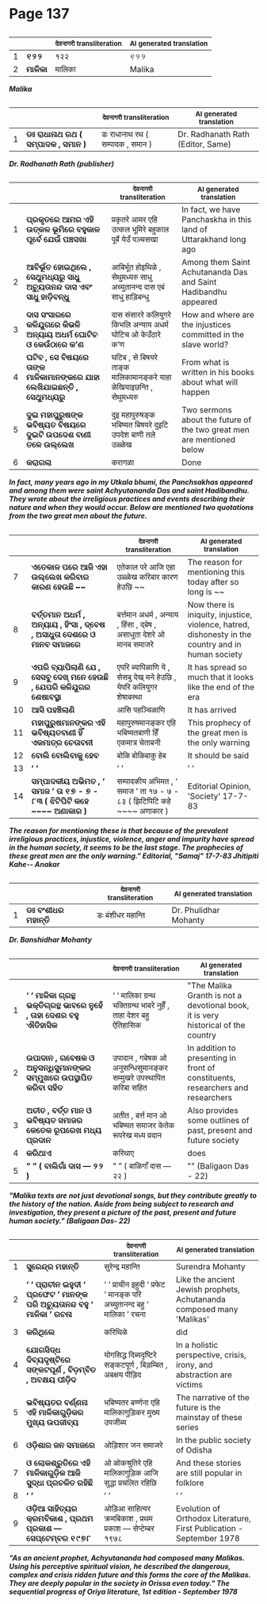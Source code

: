 # Page 137
## 
| | | <sub>देवनागरी transliteration</sub> | <sub>AI generated translation</sub> |
| --- | --- | --- | ---|
| 1 | **୧୨୨** | १२२ | ୧୨୨ | <!-- Block 5 -->
| 2 | **ମାଳିକା** | मालिका | Malika | <!-- Block 1 -->
<!-- Section [5], [1],  -->
<!-- Placeholder for translation. Place text between the underscores(_) and with no leading or trailing spaces. -->
**_Malika_**


## 
| | | <sub>देवनागरी transliteration</sub> | <sub>AI generated translation</sub> |
| --- | --- | --- | ---|
| 1 | **ଡଃ ରାଧାନାଥ ରଥ ( ସମ୍ପାଦକ , ସମାନ )** | डः राधानाथ रथ ( सम्पादक , समान ) | Dr. Radhanath Rath (Editor, Same) | <!-- Block 2 -->
<!-- Section [2],  -->
<!-- Placeholder for translation. Place text between the underscores(_) and with no leading or trailing spaces. -->
**_Dr. Radhanath Rath (publisher)_**


## 
| | | <sub>देवनागरी transliteration</sub> | <sub>AI generated translation</sub> |
| --- | --- | --- | ---|
| 1 | **ପ୍ରକୃତରେ ଆମର ଏହି ଉତ୍କଳ ଭୂମିରେ ବହୁକାଳ ପୂର୍ବେ ଯେଉଁ ପଞ୍ଚସଖା** | प्रकृतरे आमर एहि उत्कल भूमिरे बहुकाल पूर्बे येउँ पञ्चसखा | In fact, we have Panchaskha in this land of Uttarakhand long ago | <!-- Block 3 -->
| 2 | **ଆବିର୍ଭୂତ ହୋଇଥିଲେ , ସେଥୁମଧ୍ୟରୁ ସାଧୁ ଅଚ୍ୟୁତାନନ୍ଦ ଦାସ ଏବଂ ସାଧୁ ହାଡ଼ିବନ୍ଧୁ** | आबिर्भूत होइथिळे , सेथुमध्यरु साधु अच्युतानन्द दास एबं साधु हाड़िबन्धु | Among them Saint Achutananda Das and Saint Hadibandhu appeared | <!-- Block 3 -->
| 3 | **ଦାସ ସଂସାରରେ କଳିଯୁଗରେ କିଭଳି ଅନ୍ୟାୟ ଅଧର୍ମ ଘୋଟିଚ ଓ କେଉଁଠାରେ କ’ଣ** | दास संसाररे कलियुगरे किभलि अन्याय अधर्म घोटिच ओ केउँठारे क’ण | How and where are the injustices committed in the slave world? | <!-- Block 3 -->
| 4 | **ଘଟିବ , ସେ ବିଷୟରେ ତାଙ୍କ ମାଳିକାମାନଙ୍କରେ ଯାହା ଲେଖିଯାଇଛନ୍ତି , ସେଥୁମଧ୍ୟରୁ** | घटिब , से बिषयरे ताङ्क मालिकामानङ्करे याहा ळेखियाइछन्ति , सेथुमध्यरु | From what is written in his books about what will happen | <!-- Block 3 -->
| 5 | **ଦୁଇ ମହାପୁରୁଷଙ୍କ ଭବିଷ୍ୟତ ବିଷୟରେ ଦୁଇଟି ଉପଦେଶ ବାଣୀ ତଳେ ଉଲ୍ଲେଖ** | दुइ महापुरुषङ्क भबिष्यत बिषयरे दुइटि उपदेश बाणी तले उळ्ळेख | Two sermons about the future of the two great men are mentioned below | <!-- Block 3 -->
| 6 | **କରାଗଲା** | करागळा | Done | <!-- Block 3 -->

**_In fact, many years ago in my Utkala bhumi, the Panchsakhas appeared and among them were saint Achyutananda Das and saint Hadibandhu. They wrote about the irreligious practices and events describing their nature and when they would occur. Below are mentioned two quotations from the two great men about the future._**

## 
| | | <sub>देवनागरी transliteration</sub> | <sub>AI generated translation</sub> |
| --- | --- | --- | ---|
| 7 | **ଏତେକାଳ ପରେ ଆଜି ଏହା ଉଲ୍ଲେଖ କରିବାର କାରଣ ହେଉଛି ~~** | एतेकाल परे आजि एहा उळ्ळेख करिबार कारण हेउछि ~~ | The reason for mentioning this today after so long is ~~ | <!-- Block 3 -->
| 8 | **ବର୍ତ୍ତମାନ ଅଧର୍ମ , ଅନ୍ୟାୟ , ହିଂସା , ଦ୍ବେଷ , ଅସାଧୁତା ଦେଶରେ ଓ ମାନବ ସମାଜରେ** | बर्त्तमान अधर्म , अन्याय , हिंसा , द्बेष , असाधुता देशरे ओ मानब समाजरे | Now there is iniquity, injustice, violence, hatred, dishonesty in the country and in human society | <!-- Block 3 -->
| 9 | **ଏପରି ବ୍ୟାପିଲାଣି ଯେ , ସେସବୁ ଦେଖ୍ ମନେ ହେଉଛି , ଯେପରି କଳିଯୁଗର ଶେଷାବସ୍ଥା** | एपरि ब्यापिळाणि ये , सेसबु देख् मने हेउछि , येपरि कलियुगर शेषाबस्था | It has spread so much that it looks like the end of the era | <!-- Block 3 -->
| 10 | **ଆସି ପହଞ୍ଚିଲାଣି** | आसि पहञ्चिळाणि | It has arrived | <!-- Block 3 -->
| 11 | **ମହାପୁରୁଷମାନଙ୍କର ଏହି ଭବିଷ୍ୟତବାଣୀ ହିଁ ଏକମାତ୍ର ଚେତାବନୀ** | महापुरुषमानङ्कर एहि भबिष्यतबाणी हिँ एकमात्र चेताबनी | This prophecy of the great men is the only warning | <!-- Block 3 -->
| 12 | **ବୋଲି ବୋଲିବାକୁ ହେବ** | बोळि बोळिबाकु हेब | It should be said | <!-- Block 3 -->
| 13 | **’ ’** | ’ ’ | ’ ’ | <!-- Block 3 -->
| 14 | **ସମ୍ପାଦକୀୟ ଅଭିମତ , ‘ ସମାଜ ’ ତା ୧୭ - ୭ - ୮୩ ( ଝିଟିପିଟି କହେ ~~~~ ଅଣାକାର )** | सम्पादकीय अभिमत , ‘ समाज ’ ता १७ - ७ - ८३ ( झिटिपिटि कहे ~~~~ अणाकार ) | Editorial Opinion, &#39;Society&#39; 17-7-83 | <!-- Block 4 -->
<!-- Section [3],  -->
<!-- Section [4],  -->
<!-- Placeholder for translation. Place text between the underscores(_) and with no leading or trailing spaces. -->
**_The reason for mentioning these is that because of the prevalent irreligious practices, injustice, violence, anger and impurity have spread in the human society, it seems to be the last stage. The prophecies of these great men are the only warning." Editorial, "Samaj" 17-7-83 Jhitipiti Kahe-- Anakar_**


## 
| | | <sub>देवनागरी transliteration</sub> | <sub>AI generated translation</sub> |
| --- | --- | --- | ---|
| 1 | **ଡଃ ବଂଶୀଧର ମହାନ୍ତି** | डः बंशीधर महान्ति | Dr. Phulidhar Mohanty | <!-- Block 6 -->
<!-- Section [6],  -->
<!-- Placeholder for translation. Place text between the underscores(_) and with no leading or trailing spaces. -->
**_Dr. Banshidhar Mohanty_**


## 
| | | <sub>देवनागरी transliteration</sub> | <sub>AI generated translation</sub> |
| --- | --- | --- | ---|
| 1 | **‘ ‘ ମାଳିକା ଗ୍ରନ୍ଥ ଭକ୍ତିଗ୍ରନ୍ଥ ଭାବରେ ନୁହେଁ , ତାହା ଦେଶର ବହୁ ଐତିହାସିକ** | ‘ ‘ मालिका ग्रन्थ भक्तिग्रन्थ भाबरे नुहेँ , ताहा देशर बहु ऐतिहासिक | &quot;The Malika Granth is not a devotional book, it is very historical of the country | <!-- Block 7 -->
| 2 | **ଉପାଦାନ , ଗବେଷକ ଓ ଅନୁସନ୍ଧିସୁମାନଙ୍କର ସମ୍ମୁଖରେ ଉପସ୍ଥାପିତ କରିବା ସହିତ** | उपादान , गबेषक ओ अनुसन्धिसुमानङ्कर सम्मुखरे उपस्थापित करिबा सहित | In addition to presenting in front of constituents, researchers and researchers | <!-- Block 7 -->
| 3 | **ଅତୀତ , ବର୍ତ୍ତ ମାନ ଓ ଭବିଷ୍ୟତ ସମାଜର କେତେକ ରୂପରେଖ ମଧ୍ୟ ପ୍ରଦାନ** | अतीत , बर्त्त मान ओ भबिष्यत समाजर केतेक रूपरेख मध्य प्रदान | Also provides some outlines of past, present and future society | <!-- Block 7 -->
| 4 | **କରିଥାଏ** | करिथाए | does | <!-- Block 7 -->
| 5 | **” ” ( ବାଲିଗାଁ ଦାସ — ୨୨ )** | ” ” ( बाळिगाँ दास — २२ ) | &quot;&quot; (Baligaon Das - 22) | <!-- Block 7 -->
<!-- Section [7],  -->
<!-- Placeholder for translation. Place text between the underscores(_) and with no leading or trailing spaces. -->
**_"Malika texts are not just devotional songs, but they contribute greatly to the history of the nation. Aside from being subject to research and investigation, they present a picture of the past, present and future human society." (Baligaan Das- 22)_**


## 
| | | <sub>देवनागरी transliteration</sub> | <sub>AI generated translation</sub> |
| --- | --- | --- | ---|
| 1 | **ସୁରେନ୍ଦ୍ର ମହାନ୍ତି** | सुरेन्द्र महान्ति | Surendra Mohanty | <!-- Block 8 -->
| 2 | **‘ ‘ ପ୍ରାଚୀନ ଇହୁଦୀ ‘ ପ୍ରଫେଟ ’ ମାନଙ୍କ ପରି ଅଚ୍ୟୁତାନନ୍ଦ ବହୁ ‘ ମାଳିକା ’ ରଚନା** | ‘ ‘ प्राचीन इहुदी ‘ प्रफेट ’ मानङ्क परि अच्युतानन्द बहु ‘ मालिका ’ रचना | Like the ancient Jewish prophets, Achutananda composed many &#39;Malikas&#39; | <!-- Block 9 -->
| 3 | **କରିଥିଲେ** | करिथिळे | did | <!-- Block 9 -->
| 4 | **ଯୋଗସିଦ୍ଧ ଦିବ୍ୟଦୃଷ୍ଟିରେ ସଙ୍କଟପୂର୍ଣ , ବିଡ଼ମ୍ବିତ , ଅବକ୍ଷୟ ପୀଡ଼ିଦ** | योगसिद्ध दिब्यदृष्टिरे सङ्कटपूर्ण , बिड़म्बित , अबक्षय पीड़िद | In a holistic perspective, crisis, irony, and abstraction are victims | <!-- Block 9 -->
| 5 | **ଭବିଷ୍ୟତର ବର୍ଣ୍ଣନା ଏହି ମାଳିକାଗୁଡ଼ିକର ମୁଖ୍ୟ ଉପଜୀବ୍ୟ** | भबिष्यतर बर्ण्णना एहि मालिकागुड़िकर मुख्य उपजीब्य | The narrative of the future is the mainstay of these series | <!-- Block 9 -->
| 6 | **ଓଡ଼ିଶାର ଜନ ସମାଜରେ** | ओड़िशार जन समाजरे | In the public society of Odisha | <!-- Block 9 -->
| 7 | **ଓ ଲୋକଶ୍ରୁତିରେ ଏହି ମାଳିକାଗୁଡ଼ିକ ଆଜି ସୁଦ୍ଧା ପ୍ରଚଳିତ ରହିଛି** | ओ ळोकश्रुतिरे एहि मालिकागुड़िक आजि सुद्धा प्रचलित रहिछि | And these stories are still popular in folklore | <!-- Block 9 -->
| 8 | **’ ’** | ’ ’ | ’ ’ | <!-- Block 9 -->
| 9 | **ଓଡ଼ିଆ ସାହିତ୍ୟର କ୍ରମବିକାଶ , ପ୍ରଥମ ପ୍ରକାଶ — ସେପ୍ଟେମ୍ବର ୧୯୭୮** | ओड़िआ साहित्यर क्रमबिकाश , प्रथम प्रकाश — सेप्टेम्बर १९७८ | Evolution of Orthodox Literature, First Publication - September 1978 | <!-- Block 10 -->
<!-- Section [8],  -->
<!-- Section [9],  -->
<!-- Section [10],  -->
<!-- Placeholder for translation. Place text between the underscores(_) and with no leading or trailing spaces. -->
**_"As an ancient prophet, Achyutananda had composed many Malikas. Using his perceptive spiritual vision, he described the dangerous, complex and crisis ridden future and this forms the core of the Malikas. They are deeply popular in the society in Orissa even today." The sequential progress of Oriya literature, 1st edition - September 1978_**
